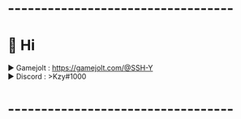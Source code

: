 # ----------------------------------
# 👋 Hi
▶️ Gamejolt : https://gamejolt.com/@SSH-Y <br>
▶️ Discord : >Kzy#1000 <br>
# ----------------------------------
